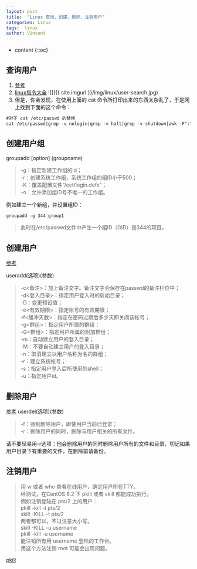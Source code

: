```yaml
---
layout: post
title:  "Linux 查询、创建、删除、注销用户"
categories: Linux
tags:  linux
author: Vincent
---
```


* content
{:toc}

## 查询用户
1. [参考](https://www.cnblogs.com/xiohao/p/5877256.html)
2. [linux指令大全](http://man.linuxde.net/)
![]({{ site.imgurl }}/img/linux/user-search.jpg)
2. 但是，你会发现，在使用上面的 cat 命令所打印出来的东西太杂乱了，于是网上找到下面的这个命令：
```md
#对于 cat /etc/passwd 的替换
cat /etc/passwd|grep -v nologin|grep -v halt|grep -v shutdown|awk -F":" '{ print $1"|"$3"|"$4 }'|more
```

## 创建用户组
groupadd [option] (groupname)
>-g：指定新建工作组的id；  
-r：创建系统工作组，系统工作组的组ID小于500；  
-K：覆盖配置文件“/ect/login.defs”；  
-o：允许添加组ID号不唯一的工作组。
  
例如建立一个新组，并设置组ID：
```md
groupadd -g 344 group1
```
>此时在/etc/passwd文件中产生一个组ID（GID）是344的项目。


## 创建用户
[参考](http://man.linuxde.net/useradd)

useradd(选项)(参数)
>-c<备注>：加上备注文字。备注文字会保存在passwd的备注栏位中；  
-d<登入目录>：指定用户登入时的启始目录；  
-D：变更预设值；  
-e<有效期限>：指定帐号的有效期限；  
-f<缓冲天数>：指定在密码过期后多少天即关闭该帐号；  
-g<群组>：指定用户所属的群组；  
-G<群组>：指定用户所属的附加群组；  
-m：自动建立用户的登入目录；  
-M：不要自动建立用户的登入目录；  
-n：取消建立以用户名称为名的群组；  
-r：建立系统帐号；  
-s<shell>：指定用户登入后所使用的shell；  
-u<uid>：指定用户id。  


## 删除用户
[参考](http://man.linuxde.net/userdel)
userdel(选项)(参数)
>-f：强制删除用户，即使用户当前已登录；  
-r：删除用户的同时，删除与用户相关的所有文件。

请不要轻易用-r选项；他会删除用户的同时删除用户所有的文件和目录，切记如果用户目录下有重要的文件，在删除前请备份。


## 注销用户


>用 w 或者 who 查看在线用户，确定用户所在TTY。  
经测试，在CentOS 6.2 下 pkill 或者 skill 都能成功执行。  
例如注销登陆在 pts/2 上的用户：  
pkill -kill -t pts/2  
skill -KILL -t pts/2  
两者都可以，不过注意大小写。  
skill -KILL -u username  
pkill -kill -u username  
能注销所有用 username 登陆的工作台。  
用这个方法注销 root 可能会出现问题。  

[pkill](http://man.linuxde.net/pkill)
